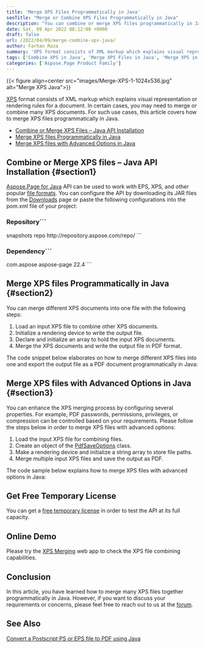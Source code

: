 ```yaml
---
title: 'Merge XPS Files Programmatically in Java'
seoTitle: "Merge or Combine XPS Files Programmatically in Java"
description: "You can combine or merge XPS files programmatically in Java. Merge several XPS documents together into a single file using Java."
date: Sat, 09 Apr 2022 08:12:00 +0000
draft: false
url: /2022/04/09/merge-combine-xps-java/
author: Farhan Raza
summary: 'XPS format consists of XML markup which explains visual representation or rendering rules for a document. In certain cases, you may need to merge or combine many XPS documents. For such use cases, this article covers how to **merge XPS files programmatically in Java.**'
tags: ['Combine XPS in Java', 'Merge XPS Files in Java', 'Merge XPS in Java']
categories: ['Aspose.Page Product Family']
---
```




{{< figure align=center src="images/Merge-XPS-1-1024x536.jpg" alt="Merge XPS Java">}}


[XPS][1] format consists of XML markup which explains visual representation or rendering rules for a document. In certain cases, you may need to merge or combine many XPS documents. For such use cases, this article covers how to merge XPS files programmatically in Java.

*   [Combine or Merge XPS Files – Java API Installation][2]
*   [Merge XPS files Programmatically in Java][3]
*   [Merge XPS files with Advanced Options in Java][4]

## Combine or Merge XPS files – Java API Installation {#section1}

[Aspose.Page for Java][5] API can be used to work with EPS, XPS, and other popular [file formats][6]. You can configure the API by downloading its JAR files from the [Downloads][7] page or paste the following configurations into the pom.xml file of your project:

### Repository```
 <repositories>
     <repository>
         <id>snapshots</id>
         <name>repo</name>
         <url>http://repository.aspose.com/repo/</url>
     </repository>

</repositories>
```

### Dependency```
 <dependencies>
    <dependency>
        <groupId>com.aspose</groupId>
        <artifactId>aspose-page</artifactId>
        <version>22.4</version>
    </dependency>
</dependencies>
```

## Merge XPS files Programmatically in Java {#section2}

You can merge different XPS documents into one file with the following steps:

1.  Load an input XPS file to combine other XPS documents.
2.  Initialize a rendering device to write the output file.
3.  Declare and initialize an array to hold the input XPS documents.
4.  Merge the XPS documents and write the output file in PDF format.

The code snippet below elaborates on how to merge different XPS files into one and export the output file as a PDF document programmatically in Java:



## Merge XPS files with Advanced Options in Java {#section3}

You can enhance the XPS merging process by configuring several properties. For example, PDF passwords, permissions, privileges, or compression can be controlled based on your requirements. Please follow the steps below in order to merge XPS files with advanced options:

1.  Load the input XPS file for combining files.
2.  Create an object of the [PdfSaveOptions][8] class.
3.  Make a rendering device and initialize a string array to store file paths.
4.  Merge multiple input XPS files and save the output as PDF.

The code sample below explains how to merge XPS files with advanced options in Java:



## Get Free Temporary License

You can get a [free temporary license][9] in order to test the API at its full capacity.

## Online Demo

Please try the [XPS Merging][10] web app to check the XPS file combining capabilities.

## Conclusion

In this article, you have learned how to merge many XPS files together programmatically in Java. However, if you want to discuss your requirements or concerns, please feel free to reach out to us at the [forum][11].

## See Also

[Convert a Postscript PS or EPS file to PDF using Java][12]




[1]: https://docs.fileformat.com/page-description-language/xps/
[2]: #section1
[3]: #section2
[4]: #section3
[5]: https://products.aspose.com/page/java
[6]: https://docs.aspose.com/page/java/supported-file-formats/
[7]: https://downloads.aspose.com/page/java
[8]: https://apireference.aspose.com/page/java/com.aspose.xps.rendering/PdfSaveOptions
[9]: https://purchase.aspose.com/temporary-license
[10]: https://products.aspose.app/page/merger/xps
[11]: https://forum.aspose.com/c/svg/42
[12]: https://blog.aspose.com/2021/06/08/convert-postscript-ps-eps-to-pdf-java/




